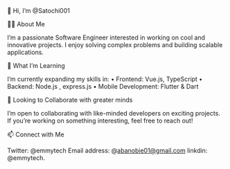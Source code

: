  
👋 Hi, I’m @Satochi001

👨‍💻 About Me

I’m a passionate Software Engineer interested in working on cool and innovative projects. I enjoy solving complex problems and building scalable applications.

🚀 What I’m Learning

I’m currently expanding my skills in:
	• Frontend: Vue.js, TypeScript
	• Backend: Node.js , express.js 
	• Mobile Development: Flutter & Dart
    

🤝 Looking to Collaborate with greater minds

I’m open to collaborating with like-minded developers on exciting projects. 
If you’re working on something interesting, feel free to reach out!

📫 Connect with Me

Twitter: @emmytech
Email address: @abanobie01@gmail.com
linkdin: @emmytech. 






